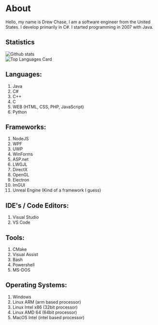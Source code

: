 # About
Hello, my name is Drew Chase, I am a software engineer from the United States.  I develop primarily in C#.  I started programming in 2007 with Java.

## Statistics
![Github stats](https://github-readme-stats.vercel.app/api?username=dcmanproductions&theme=radical&show_icons=true&count_private=true&include_all_commits=true&hide_border=true)  
![Top Languages Card](https://github-readme-stats.vercel.app/api/top-langs/?username=dcmanproductions&theme=radical&hide_border=true)

## Languages:
1. Java
2. C#
3. C++
4. C
5. WEB (HTML, CSS, PHP, JavaScript)
6. Python

## Frameworks:
1. NodeJS
2. WPF
3. UWP
4. WinForms
5. ASP.net
6. LWGJL
7. DirectX
8. OpenGL
9. Electron
10. ImGUI
11. Unreal Engine (Kind of a framework I guess)

## IDE's / Code Editors:
1. Visual Studio
2. VS Code

## Tools:
1. CMake
2. Visual Assist
3. Bash
4. Powershell
5. MS-DOS

## Operating Systems:
1. Windows
2. Linux ARM (arm based processor)
3. Linux Intel x86 (32bit processor)
4. Linux AMD 64 (64bit processor)
5. MacOS Intel (intel based processor)
